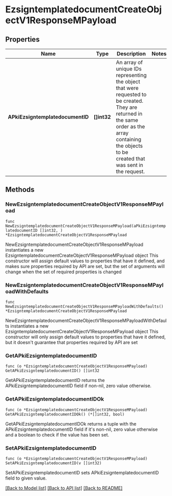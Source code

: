 # EzsigntemplatedocumentCreateObjectV1ResponseMPayload

## Properties

Name | Type | Description | Notes
------------ | ------------- | ------------- | -------------
**APkiEzsigntemplatedocumentID** | **[]int32** | An array of unique IDs representing the object that were requested to be created.  They are returned in the same order as the array containing the objects to be created that was sent in the request. | 

## Methods

### NewEzsigntemplatedocumentCreateObjectV1ResponseMPayload

`func NewEzsigntemplatedocumentCreateObjectV1ResponseMPayload(aPkiEzsigntemplatedocumentID []int32, ) *EzsigntemplatedocumentCreateObjectV1ResponseMPayload`

NewEzsigntemplatedocumentCreateObjectV1ResponseMPayload instantiates a new EzsigntemplatedocumentCreateObjectV1ResponseMPayload object
This constructor will assign default values to properties that have it defined,
and makes sure properties required by API are set, but the set of arguments
will change when the set of required properties is changed

### NewEzsigntemplatedocumentCreateObjectV1ResponseMPayloadWithDefaults

`func NewEzsigntemplatedocumentCreateObjectV1ResponseMPayloadWithDefaults() *EzsigntemplatedocumentCreateObjectV1ResponseMPayload`

NewEzsigntemplatedocumentCreateObjectV1ResponseMPayloadWithDefaults instantiates a new EzsigntemplatedocumentCreateObjectV1ResponseMPayload object
This constructor will only assign default values to properties that have it defined,
but it doesn't guarantee that properties required by API are set

### GetAPkiEzsigntemplatedocumentID

`func (o *EzsigntemplatedocumentCreateObjectV1ResponseMPayload) GetAPkiEzsigntemplatedocumentID() []int32`

GetAPkiEzsigntemplatedocumentID returns the APkiEzsigntemplatedocumentID field if non-nil, zero value otherwise.

### GetAPkiEzsigntemplatedocumentIDOk

`func (o *EzsigntemplatedocumentCreateObjectV1ResponseMPayload) GetAPkiEzsigntemplatedocumentIDOk() (*[]int32, bool)`

GetAPkiEzsigntemplatedocumentIDOk returns a tuple with the APkiEzsigntemplatedocumentID field if it's non-nil, zero value otherwise
and a boolean to check if the value has been set.

### SetAPkiEzsigntemplatedocumentID

`func (o *EzsigntemplatedocumentCreateObjectV1ResponseMPayload) SetAPkiEzsigntemplatedocumentID(v []int32)`

SetAPkiEzsigntemplatedocumentID sets APkiEzsigntemplatedocumentID field to given value.



[[Back to Model list]](../README.md#documentation-for-models) [[Back to API list]](../README.md#documentation-for-api-endpoints) [[Back to README]](../README.md)


